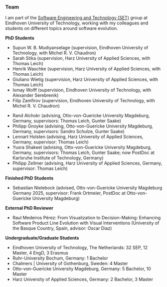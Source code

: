 ﻿### Team

I am part of the <a href="https://set.win.tue.nl/" target="_blank" rel="me noopener noreferrer">Software Engineering and Technology (SET)</a> group at Eindhoven University of Technology, working with my colleagues and students on different topics around software evolution.

<b>PhD Students</b>
  
<ul>
  <li> Supun W. B. Mudiyanselage (supervision, Eindhoven University of Technology, with Michel R. V. Chaudron)</li>
  <li>Sarah Stika (supervision, Harz University of Applied Sciences, with Thomas Leich)</li>
  <li>Henrik Waschke (supervision, Harz University of Applied Sciences, with Thomas Leich)</li>
  <li> Giuliano Wietig (supervision, Harz University of Applied Sciences, with Thomas Leich)</li>
  <li>Ismay Wolff (supervision, Eindhoven University of Technology, with Alexander Serebrenik)</li>
  <li>Filip Zamfirov (supervision, Eindhoven University of Technology, with Michel R. V. Chaudron)</li>
</ul>

<ul>
  <li>Rand Alchokr (advising, Otto-von-Guericke University Magdeburg, Germany, supervisors: Thomas Leich, Gunter Saake)</li>
  <li>Philipp Gnoyke (advising, Otto-von-Guericke University Magdeburg, Germany, supervisors: Sandro Schulze, Gunter Saake)</li>
  <li>Lennart Holsten (advising, Harz University of Applied Sciences, Germany, supervisor: Thomas Leich)</li>
  <li>Yusra Shakeel (advising, Otto-von-Guericke University Magdeburg, Germany, supervisors: Thomas Leich, Gunter Saake; now PostDoc at Karlsruhe Institute of Technology, Germany)</li>
  <li>Philipp Zellmer (advising, Harz University of Applied Sciences, Germany, supervisor: Thomas Leich)</li>
</ul>

<b>Finished PhD Students</b>
<ul>
  <li>Sebastian Nielebock (advised, Otto-von-Guericke University Magdeburg Germany 2025, supervisor: Frank Ortmeier, PostDoc at Otto-von-Guericke University Magdeburg)</li>
</ul>

<b>External PhD Reviewer</b>
<ul>
  <li>Raul Medeiros Pérez: From Visualization to Decision-Making: Enhancing Software Product Line Evolution with Visual Interventions (University of the Basque Country, Spain, advisor: Oscar Diaz)</li>
</ul>

<b>Undergraduate/Graduate Students</b>
<ul>
  <li>Eindhoven University of Technology, The Netherlands: 32 SEP, 12 Master, 4 EngD, 3 Erasmus </li>
  <li>Ruhr-University Bochum, Germany: 1 Bachelor</li>
  <li>Chalmers | University of Gothenburg, Sweden: 4 Master</li>
  <li>Otto-von-Guericke University Magdeburg, Germany: 5 Bachelor, 10 Master</li>
  <li>Harz University of Applied Sciences, Germany: 2 Bachelor, 3 Master</li>
</ul>
